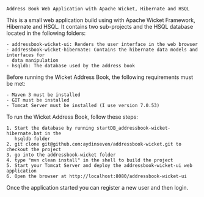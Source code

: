     Address Book Web Application with Apache Wicket, Hibernate and HSQL

This is a small web application build using with Apache Wicket Framework, Hibernate and HSQL. It contains two sub-projects and the HSQL database located in the following folders:

    - addressbook-wicket-ui: Renders the user interface in the web browser
    - addressbook-wicket-hibernate: Contains the hibernate data models and interfaces for 
      data manipulation
    - hsqldb: The database used by the address book

Before running the Wicket Address Book, the following requirements must be met:

    - Maven 3 must be installed
    - GIT must be installed
    - Tomcat Server must be installed (I use version 7.0.53)
    

To run the Wicket Address Book, follow these steps:

    1. Start the database by running startDB_addressbook-wicket-hibernate.bat in the 
       hsqldb folder
    2. git clone git@github.com:aydinseven/addressbook-wicket.git to checkout the project
    3. go into the addressbook-wicket folder
    4. type "mvn clean install" in the shell to build the project 
    5. Start your Tomcat Server and deploy the addressbook-wicket-ui web application
    6. Open the browser at http://localhost:8080/addressbook-wicket-ui
    
Once the application started you can register a new user and then login.
